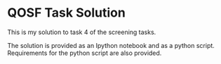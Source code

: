 # QOSF Task Solution
This is my solution to task 4 of the screening tasks.

The solution is provided as an Ipython notebook and as a python script. Requirements for the python script are also provided. 
